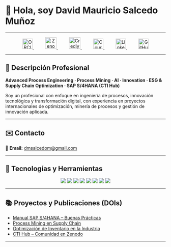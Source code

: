 # 👋 Hola, soy David Mauricio Salcedo Muñoz  

---

<div align="center">

  <a href="https://orcid.org/0009-0004-8289-2432" target="_white">
    <img src="https://cdn.simpleicons.org/orcid/A6CE39" alt="ORCID" width="32" height="32">
  </a>
  &nbsp;&nbsp;&nbsp;&nbsp;&nbsp;&nbsp;&nbsp;&nbsp;

  <a href="https://zenodo.org/communities/sti-hub-ai-processmining-supplychain-esg/" target="_blank">
    <img src="https://cdn.simpleicons.org/zenodo/1682D4" alt="Zenodo" width="36" height="36">
  </a>
  &nbsp;&nbsp;&nbsp;&nbsp;&nbsp;&nbsp;&nbsp;&nbsp;

  <a href="https://www.credly.com/users/dmsalcedom" target="_blank">
    <img src="https://cdn.simpleicons.org/credly/FF6B00" alt="Credly" width="36" height="36">
  </a>
  &nbsp;&nbsp;&nbsp;&nbsp;&nbsp;&nbsp;&nbsp;&nbsp;

  <a href="https://www.coursera.org/user/897e9a6b058fed73e715753d465de838" target="_blank">
    <img src="https://cdn.simpleicons.org/coursera/0056D2" alt="Coursera" width="32" height="32">
  </a>
  &nbsp;&nbsp;&nbsp;&nbsp;&nbsp;&nbsp;&nbsp;&nbsp;

  <a href="https://www.linkedin.com/in/dm-slcm06/" target="_blank">
    <img src="https://cdn-icons-png.flaticon.com/512/174/174857.png" alt="LinkedIn" width="32" height="32">
  </a>
  &nbsp;&nbsp;&nbsp;&nbsp;&nbsp;&nbsp;&nbsp;&nbsp;

  <a href="https://github.com/dmsalcedom" target="_blank">
    <img src="https://cdn.simpleicons.org/github/181717" alt="GitHub" width="32" height="32">
  </a>

</div>








 

---

## 🧾 Descripción Profesional  
**Advanced Process Engineering · Process Mining · AI · Innovation · ESG & Supply Chain Optimization · SAP S/4HANA (CTI Hub)**  

Soy un profesional con enfoque en ingeniería de procesos, innovación tecnológica y transformación digital, con experiencia en proyectos internacionales de optimización, minería de procesos y gestión de innovación aplicada.

---

## ✉️ Contacto  
📩 **Email:** dmsalcedom@gmail.com  

---

## 🚀 Tecnologías y Herramientas  

<p align="center">
  <img src="https://img.shields.io/badge/Python-3776AB?logo=python&logoColor=white" />
  <img src="https://img.shields.io/badge/MATLAB-orange?logo=mathworks&logoColor=white" />
  <img src="https://img.shields.io/badge/Celonis-2E74B5?logo=celonis&logoColor=white" />
  <img src="https://img.shields.io/badge/TensorFlow-FF6F00?logo=tensorflow&logoColor=white" />
  <img src="https://img.shields.io/badge/Docker-2496ED?logo=docker&logoColor=white" />
  <img src="https://img.shields.io/badge/Kubernetes-326CE5?logo=kubernetes&logoColor=white" />
  <img src="https://img.shields.io/badge/SAP-0FAAFF?logo=sap&logoColor=white" />
  <img src="https://img.shields.io/badge/Power%20BI-F2C811?logo=powerbi&logoColor=black" />
</p>

---

## 📚 Proyectos y Publicaciones (DOIs)
- [Manual SAP S/4HANA – Buenas Prácticas](https://doi.org/10.5281/zenodo.1234567)  
- [Process Mining en Supply Chain](https://doi.org/10.48550/arXiv.2401.00001)  
- [Optimización de Inventario en la Industria](https://doi.org/10.5281/zenodo.9876643)  
- [CTI Hub – Comunidad en Zenodo](https://zenodo.org/communities/sti-hub-ai-processmining-supplychain-esg/)  

---


